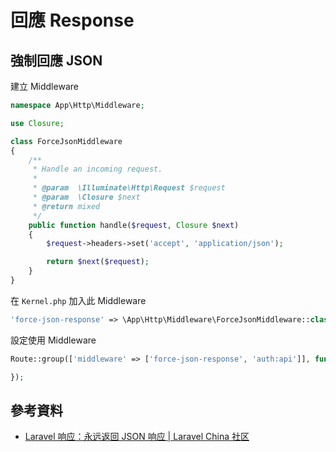 # 回應 Response


## 強制回應 JSON

建立 Middleware


```php
namespace App\Http\Middleware;

use Closure;

class ForceJsonMiddleware
{
    /**
     * Handle an incoming request.
     *
     * @param  \Illuminate\Http\Request $request
     * @param  \Closure $next
     * @return mixed
     */
    public function handle($request, Closure $next)
    {
        $request->headers->set('accept', 'application/json');

        return $next($request);
    }
}
```

在 `Kernel.php` 加入此 Middleware

```php
'force-json-response' => \App\Http\Middleware\ForceJsonMiddleware::class,
```

設定使用 Middleware

```php
Route::group(['middleware' => ['force-json-response', 'auth:api']], function () {

});
```

## 參考資料
* [Laravel 响应：永远返回 JSON 响应 | Laravel China 社区](https://learnku.com/laravel/wikis/16069#7ade84)
